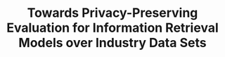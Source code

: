---
title: "Towards Privacy-Preserving Evaluation for Information Retrieval Models over Industry Data Sets"
collection: publications
permalink: /publication/airs2017
paperurl: 'http://peilin-yang.github.io/files/pub/AIRS2017.pdf'
citation: '<strong>Peilin Yang</strong> and Hui Fang. Towards Privacy-Preserving Evaluation for Information Retrieval Models Over Industry Data Sets. In In Proceedings of the 13th Asia Information Retrieval Societies Conference (AIRS&#39;2017). Springer International Publishing, Jeju Island, South Korea, 210-221.'
bibtex: '@Inbook{Yang2017,
author={Yang, Peilin
and Zhou, Mianwei
and Chang, Yi
and Zhai, Chengxiang
and Fang, Hui},
title={Towards Privacy-Preserving Evaluation for Information Retrieval Models Over Industry Data Sets},
bookTitle={Information Retrieval Technology: 13th Asia Information Retrieval Societies Conference, AIRS 2017, Jeju Island, South Korea, November 22-24, 2017, Proceedings},
year={2017},
publisher={Springer International Publishing},
address={Cham},
pages={210--221},
doi={10.1007/978-3-319-70145-5_16},
url={https://doi.org/10.1007/978-3-319-70145-5_16}
}'
---
